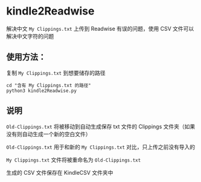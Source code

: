 # kindle2Readwise

解决中文 `My Clippings.txt` 上传到 Readwise 有误的问题，使用 CSV 文件可以解决中文字符的问题


## 使用方法：

复制 `My Clippings.txt` 到想要储存的路径
```
cd "含有 My Clippings.txt 的路径"
python3 kindle2Readwise.py
```

## 说明
`Old-Clippings.txt` 将被移动到自动生成保存 txt 文件的 Clippings 文件夹（如果没有则自动生成一个新的空白文件）

`Old-Clippings.txt` 用于和新的 `My Clippings.txt` 对比，只上传之前没有导入的

`My Clippings.txt` 文件将被重命名为 `Old-Clippings.txt`

生成的 CSV 文件保存在 KindleCSV 文件夹中
